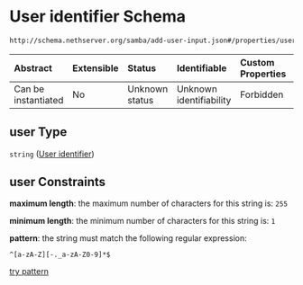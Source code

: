 # User identifier Schema

```txt
http://schema.nethserver.org/samba/add-user-input.json#/properties/user
```



| Abstract            | Extensible | Status         | Identifiable            | Custom Properties | Additional Properties | Access Restrictions | Defined In                                                                |
| :------------------ | :--------- | :------------- | :---------------------- | :---------------- | :-------------------- | :------------------ | :------------------------------------------------------------------------ |
| Can be instantiated | No         | Unknown status | Unknown identifiability | Forbidden         | Allowed               | none                | [add-user-input.json\*](samba/add-user-input.json "open original schema") |

## user Type

`string` ([User identifier](add-user-input-properties-user-identifier.md))

## user Constraints

**maximum length**: the maximum number of characters for this string is: `255`

**minimum length**: the minimum number of characters for this string is: `1`

**pattern**: the string must match the following regular expression:&#x20;

```regexp
^[a-zA-Z][-._a-zA-Z0-9]*$
```

[try pattern](https://regexr.com/?expression=%5E%5Ba-zA-Z%5D%5B-._a-zA-Z0-9%5D*%24 "try regular expression with regexr.com")
